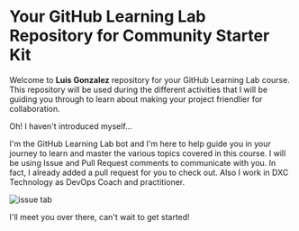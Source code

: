 # Your GitHub Learning Lab Repository for Community Starter Kit

Welcome to **Luis Gonzalez** repository for your GitHub Learning Lab course. This repository will be used during the different activities that I will be guiding you through to learn about making your project friendlier for collaboration.

Oh! I haven't introduced myself...

I'm the GitHub Learning Lab bot and I'm here to help guide you in your journey to learn and master the various topics covered in this course. I will be using Issue and Pull Request comments to communicate with you. In fact, I already added a pull request for you to check out. Also I work in DXC Technology as DevOps Coach and practitioner.

![issue tab](https://lab.github.com/public/images/issue_tab.png)

I'll meet you over there, can't wait to get started!
